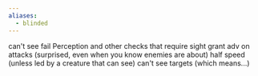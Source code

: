 ```yaml
---
aliases:
  - blinded
---
```

can't see
fail Perception and other checks that require sight
grant adv on attacks (surprised, even when you know enemies are about)
half speed (unless led by a creature that can see)
can't see targets (which means...)
